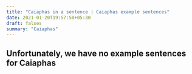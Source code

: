 ```yaml
---
title: "Caiaphas in a sentence | Caiaphas example sentences"
date: 2021-01-20T19:57:50+05:30
draft: falses
summary: "Caiaphas"
---
```

## Unfortunately, we have no example sentences for Caiaphas                 
